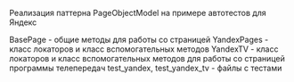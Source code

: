 Реализация паттерна PageObjectModel на примере автотестов для Яндекс

BasePage - общие методы для работы со страницей
YandexPages - класс локаторов и класс вспомогательных методов
YandexTV - класс локаторов и класс вспомогательных методов для работы со страницей программы телепередач
test_yandex, test_yandex_tv - файлы с тестами
